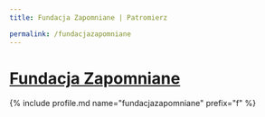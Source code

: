 ```yaml
---
title: Fundacja Zapomniane | Patromierz

permalink: /fundacjazapomniane
---
```


# [Fundacja Zapomniane](https://patronite.pl/fundacjazapomniane)

{% include profile.md name="fundacjazapomniane" prefix="f" %}
